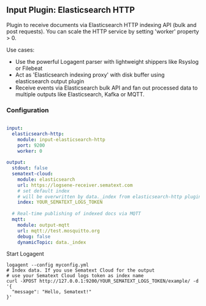 ## Input Plugin: Elasticsearch HTTP

Plugin to receive documents via Elasticsearch HTTP indexing API (bulk and post requests). You can scale the HTTP service by setting 'worker' property > 0. 

Use cases: 

- Use the powerful Logagent parser with lightweight shippers like Rsyslog or Filebeat
- Act as 'Elasticsearch indexing proxy' with disk buffer using elasticsearch output plugin
- Receive events via Elasticsearch bulk API and fan out processed data to multiple outputs like Elasticsearch, Kafka or MQTT. 

### Configuration

```yaml

input:
  elasticsearch-http:
    module: input-elasticsearch-http
    port: 9200
    worker: 0
      
output: 
  stdout: false
  sematext-cloud:
    module: elasticsearch
    url: https://logsene-receiver.sematext.com
    # set default index
    # will be overwritten by data._index from elasticsearch-http plugin
    index: YOUR_SEMATEXT_LOGS_TOKEN
  
  # Real-time publishing of indexed docs via MQTT
  mqtt:
    module: output-mqtt
    url: mqtt://test.mosquitto.org
    debug: false
    dynamicTopic: data._index

```

Start Logagent

```
logagent --config myconfig.yml
# Index data. If you use Sematext Cloud for the output
# use your Sematext Cloud logs token as index name 
curl -XPOST http://127.0.0.1:9200/YOUR_SEMATEXT_LOGS_TOKEN/example/ -d '{
  "message": "Hello, Sematext!"
}'
```

